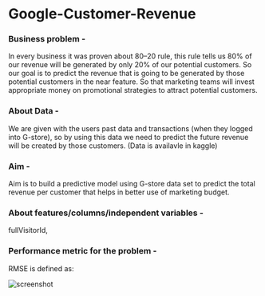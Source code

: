 #   Google-Customer-Revenue

### Business problem - 
In every business it was proven about 80–20 rule, this rule tells us 80% of our revenue will be generated by only 20% of our potential customers. So our goal is to predict the revenue that is going to be generated by those potential customers in the near feature. So that marketing teams will invest appropriate money on promotional strategies to attract potential customers.

### About Data - 
We are given with the users past data and transactions (when they logged into G-store), so by using this data we need to predict the future revenue will be created by those customers. (Data is availavle in kaggle)

### Aim - 
Aim is to build a predictive model using G-store data set to predict the total revenue per customer that helps in better use of marketing budget.

### About features/columns/independent variables - 
fullVisitorId, 

### Performance metric for the problem - 
RMSE is defined as:

![screenshot](https://miro.medium.com/v2/resize:fit:640/format:webp/1*RSYTYpqyGDYWPmI0rD8zqA.png)



